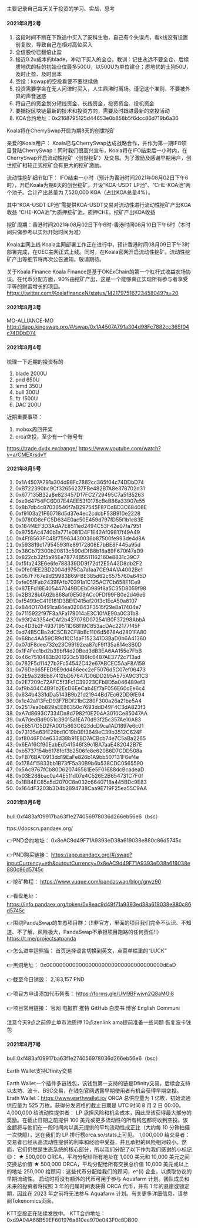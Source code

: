主要记录自己每天关于投资的学习、实战、思考
#### 2021年8月2号
1. 这段时间不断在下跌途中买入了安科生物，自己有个失误点，看k线没有设置前复权，导致自己在相对高位买入
2. 全信股份已翻倍止盈
3. 接近0.2u成本的blade，冲动下买入的全仓。教训：记住永远不要全仓，后续质地优的标的初始仓位最多500U，以500U为单位建仓；质地优的土狗50U，及时止盈、及时出本
4. 空投：kswap的空投看要不要继续做
5. 投资需要学会在无人问津时买入，人生鼎沸时离场。谨记这个准则，不要被外界的声音迷惑
6. 将自己的资金划分短线资金、长线资金，投资资金、投机资金
7. 要捕捉区块链最新的技术和投资方向，需要及时跟进最新的空投活动
8. KOA合约地址：0x2168795125d44653e0b858b5f6dcc86d719b6a36

Koala将在CherrySwap开启为期8天的创世挖矿

亲爱的Koala用户：
Koala已与CherrySwap达成战略合作，并作为第一期IFO项目登陆CherrySwap！同时我们很高兴宣布，Koala将在IFO结束后一小时内，在CherrySwap开启流动性挖矿（创世挖矿）及交易。为了激励及感谢早期用户，创世挖矿相较正式挖矿会有更大的挖矿激励。

流动性挖矿细节如下：
IFO结束一小时（预计为香港时间2021年08月02日下午6时），开启Koala为期8天的创世挖矿。开设“KOA-USDT LP池”、“CHE-KOA池”两个池子。合计产出总量为 7,520,000 KOA（占比KOA总量4%）。

其中“KOA-USDT LP池”需提供KOA-USDT交易对流动性进行流动性挖矿产出KOA收益
“CHE-KOA池”为质押挖矿池，质押CHE，挖矿产出KOA收益

挖矿周期：香港时间2021年08月02日下午6时-香港时间08月10日下午6时（本时间只做参考以实际开始时间为准）

Koala主网上线
Koala主网部署工作正在进行中，预计香港时间08月09日下午3时部署完成，在OEC主网正式上线。同时，在Koala官网开启流动性挖矿。流动性挖矿产出等细节将再次公告通知。敬请期待。

关于Koala Finance
Koala Finance是基于OKExChain的第一个杠杆式收益农场协议。在代币分配方面，90%由挖矿产出，这是一个能够真正实现所有参与者享受平等的财富增长的项目。
https://twitter.com/KoalafinanceN/status/1421797516723458049?s=20

#### 2021年8月3号
MO-ALLIANCE-MO
http://dapp.kingswap.pro/#/swap/0x1A4507A791a304d98Fc7882cc365f04c74DDbD74

#### 2021年8月4号
梳理一下近期的投资标的
1. blade 2000U
2. pnd 650U
3. lemd 350U
4. bull 300U
5. ftr 1500U
6. DAC 200U

近期重要事项：
1. mobox周四开奖
2. orca空投，至少有一个账号有

https://trade.dydx.exchange/
https://www.youtube.com/watch?v=arCMEXrsdvY
#### 2021年8月5号
1. 0x1A4507A791a304d98Fc7882cc365f04c74DDbD74
2. 0xB722390bc9Cf32656237FBe482B7A8e378702d31
3. 0x677135B32a8e823457D17FC2729495C7a5fB5263
4. 0xe9d4754FC6D07E4AEE53f0178cBeB86a33907e55
5. 0x8b7db4c87036546f7aB297545F87CdBD3C68408E
6. 0xf9103a21F60718d5d37e4ec2cdcbF53B910e2228
7. 0x0780D8eFC5D634E0ac50E459d797fD55f1b1e83E
8. 0x184f4EF3D3AdA7E8511ed2494C53F42e07fa7951
9. 0x9755Ac4740b1a771e081D4F1E42Af09817f49A49
10. 0x4Ff8563FC4Bf75963430036b87500fe993de4d8A
11. 0x593819c17954593ffe89172808E7bBE8F445a95d
12. 0x38Cb72300b20813c590dDfB8b18a89F670f47aD9
13. 0x822cb32f5a95Ee78774B5511162160e8831c39C7
14. 0xf5fa243E6e6fe788339DD9f72df2E5A43D8db2F2
15. 0x0fe01EE2BD2004d975Ca7a1aa7CE94A1A4002Be1
16. 0x057F767e9d29983869FBE385d62c6575760a645D
17. 0xfe051Fab2439FAfb70391a1C125AC7Cb658E1Ce9
18. 0x87EFd18E405447049BDEbD989f8a5C35D8059f98
19. 0x2B328bfA62b868af0E509ACc0FDf99FB0e2d46e6
20. 0xf5499cC41E181D3BEfD415ef20f3c1EcA50a6107
21. 0x844D170491ca84ea020843F3515f29e8a17404e7
22. 0x7115922f97F3aAFa179014aE3C10fAE90a0C31b8
23. 0x93f243354eCAf2b427078D072541B0F37298AbbA
24. 0xc4D3b2F493719511D68f19C853acDAc22177f45F
25. 0xd74B5CBa2dC5CB2CF8bBc1106d5678Ad2801FA80
26. 0x68bc4AA59CB9d10C1daF152341D3BaD0b6A41360
27. 0x07dF8dee732e23C99192ea87cF9ff35a814e3B0D
28. 0x1F4Fec1bd2b39bff4d20Bed3dB3EA6AA155e7FbB
29. 0x46c7510483b201223c51B6fc6487AE3772c713ad
30. 0x782F5d11427b3Fc54542C42e67ABCEC5AaF8A159
31. 0x76De665FED9E9dd486ecc2eF5076d5C07ef06473
32. 0x2E9a328Eb87412bD57647D06DD295A575A9C31C3
33. 0x2E7209c72AFC5f3Fc1C39223CFb8D5a046489ef3
34. 0xf9b404C4B91b2EcD6EeCab4Ef7aF056E60cEe6c4
35. 0x634b4331dDa5143B9b21d21944Bd7Ec62DD9fE94
36. 0x1c42a113FcD93F7BDf21bC280F300a26a21be5A4
37. 0x2517ea0b829aEE86350c7693ddD49F4C3dA823f3
38. 0xA7d8693C7334Da8d7982f0E204A3010Ce85047AA
39. 0xA7dedBd9051c39015a1EA70d93f25c357Ae10A83
40. 0xE6517D5D2FA0015863C623dcD9ca1AD1897e6c01
41. 0x73135e63fE29bd1C19b0Ef3649eC39b3512C624F
42. 0xf8046F04e633d38b91E8D7ACBcb74e7C5aBa2265
43. 0x6EAf6Cf90EabEd541546f39c1BA7aaE482042B7E
44. 0xb5737154b6178fef3b2506fe8e62086D7CDD508a
45. 0xFB76BA10913dd19EaFe826b1A9bb507131F6ef4e
46. 0x1784f15833bb1B73fF5a30B9b6b538CDC0565590
47. 0x5Ac9767fCb80D620746581Ee5F01688dcBcadeaD
48. 0x03E288bac0a44E511d07e4C526E2B654731C7F0f
49. 0x1BB4EC85a5d2070C8a032c6640718a445BDc9E83
50. 0x164dF3203b3D4b2694738Caa9E719F25ea55C9AA
#### 2021年8月6号
bull:0xf483af09917ba63f1e274056978036d266eb56e6（bsc）

ttps://docscn.pandaex.org/

👉PND合约地址：
0x8eAC9d49F71A9393eD38a619038e880c86d5745c

👉PND购买链接：
https://app.pandaex.org/#/swap?inputCurrency=eth&outputCurrency=0x8eAC9d49F71A9393eD38a619038e880c86d5745c

👉挖矿教程：
https://www.yuque.com/pandaswap/blog/gnvz90

👉看盘地址：
https://info.pandaex.org/token/0x8eac9d49f71a9393ed38a619038e880c86d5745c

👉围绕PandaSwap的生态项目群：（‼️非官方，里面的项目我们完全不认识、不知道、不了解，风险极大，PandaSwap不承担项目跑路的任何责任‼️）
https://t.me/projectsatpanda

👉怎么进幸运熊猫：
首页选择语言切换到英文，点菜单栏里的“LUCK”

👉黑洞地址：
0x000000000000000000000000000000000000dEaD

👉截至今日销毁：
2,183,157 PND

👉项目方申请添加代币列表：
https://forms.gle/UM9BFwjvn2Q8aMGi8

👉项目常用链接：
官网 电报群 推特 GitHub 白皮书 博客 English Communi

注意今天9点之前停止单币池质押
10点zenlink ama提前准备一些问题
恢复波卡钱包

#### 2021年8月7号
bull:0xf483af09917ba63f1e274056978036d266eb56e6（bsc）

Earth Wallet支持Dfinity交易

Earth Wallet一个插件多链钱包，该钱包第一支持的链是Dfinity交易，后续会支持以太坊、波卡、BSC交易，在钱包官网透露早期使用者有机会获得早期空投。
Erath Wallet：https://www.earthwallet.io/
ORCA 总供应量为 1 亿枚，初始流通供应量为 525 万枚。获得分发资格的截止日期是 UTC 时间 8 月 2 日 00:00。
4,000,000 给流动性提供者： LP 承担风险和机会成本，因此应该获得最大部分的奖励。在截止日期之前提供 100 美元或更多流动性的所有钱包都将收到空投。该金额将与他们在一段时间内以美元提供的平均流动性成正比（大约每 10 分钟拍摄一次快照），这在我们的 LP 排行榜orca.so/stats上可见。
1,000,000 给交易者：交易者已经从高流动性提供的利率和经验中受益，并且承担的风险相对较小。然而，它们仍然是生态系统的核心部分，所以我们分配了以下作为我们感谢的小标记😉：
★ 500,000 ORCA，平均分配给所有地址在 1,000 美元和 10,000 美元之间交换总价值
★ 500,000 ORCA，平均分配给所有交换总价值 10,000 美元或以上的地址
250,000 给顾问：这些代币分配给我们的顾问，e^{i} 企业，以换取协议的早期流动性。
启动时将没有额外的代币可用于参与 Aquafarm 计划。团队成员和未来的投资者将按照 3 年的归属时间表获得 ORCA 代币，并有 1 年的悬崖或锁定期，因此在 2023 年之前将无法参与 Aquafarm 计划。有关更多详细信息，请参阅Tokenomics页面。

KTT空投正在陆续发放中。 KTT合约地址：0xd9A04A66B59EF601976a810ee970e043F0c8DB00
